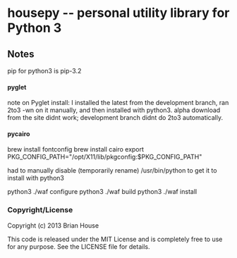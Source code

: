 housepy -- personal utility library for Python 3
================================================


Notes
-----


pip for python3 is pip-3.2


#### pyglet

note on Pyglet install: I installed the latest from the development branch, ran 2to3 -wn on it manually, and then installed with python3. alpha download from the site didnt work; development branch didnt do 2to3 automatically.



#### pycairo

brew install fontconfig
brew install cairo
export PKG_CONFIG_PATH="/opt/X11/lib/pkgconfig:$PKG_CONFIG_PATH"

had to manually disable (temporarily rename) /usr/bin/python to get it to install with python3

python3 ./waf configure
python3 ./waf build
python3 ./waf install




### Copyright/License

Copyright (c) 2013 Brian House

This code is released under the MIT License and is completely free to use for any purpose. See the LICENSE file for details.
